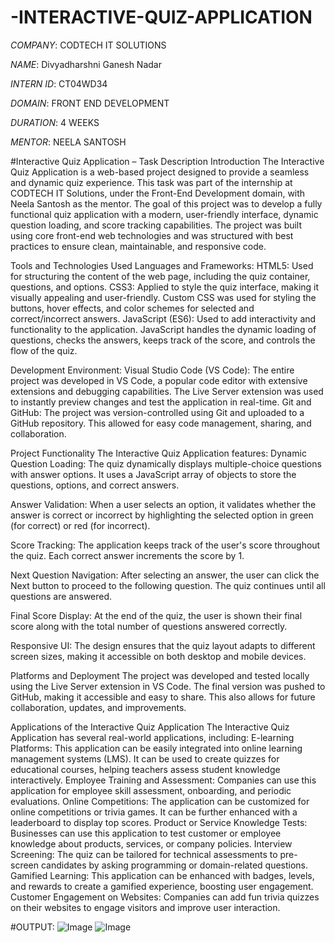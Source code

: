 # -INTERACTIVE-QUIZ-APPLICATION

*COMPANY*: CODTECH IT SOLUTIONS  

*NAME*: Divyadharshni Ganesh Nadar  

*INTERN ID*: CT04WD34  

*DOMAIN*: FRONT END DEVELOPMENT  

*DURATION*: 4 WEEKS  

*MENTOR*: NEELA SANTOSH

#Interactive Quiz Application – Task Description
Introduction
The Interactive Quiz Application is a web-based project designed to provide a seamless and dynamic quiz experience. This task was part of the internship at CODTECH IT Solutions, under the Front-End Development domain, with Neela Santosh as the mentor. The goal of this project was to develop a fully functional quiz application with a modern, user-friendly interface, dynamic question loading, and score tracking capabilities. The project was built using core front-end web technologies and was structured with best practices to ensure clean, maintainable, and responsive code.

Tools and Technologies Used
Languages and Frameworks:
HTML5: Used for structuring the content of the web page, including the quiz container, questions, and options.
CSS3: Applied to style the quiz interface, making it visually appealing and user-friendly. Custom CSS was used for styling the buttons, hover effects, and color schemes for selected and correct/incorrect answers.
JavaScript (ES6): Used to add interactivity and functionality to the application. JavaScript handles the dynamic loading of questions, checks the answers, keeps track of the score, and controls the flow of the quiz.

Development Environment:
Visual Studio Code (VS Code): The entire project was developed in VS Code, a popular code editor with extensive extensions and debugging capabilities. The Live Server extension was used to instantly preview changes and test the application in real-time.
Git and GitHub: The project was version-controlled using Git and uploaded to a GitHub repository. This allowed for easy code management, sharing, and collaboration.

Project Functionality
The Interactive Quiz Application features:
Dynamic Question Loading: The quiz dynamically displays multiple-choice questions with answer options. It uses a JavaScript array of objects to store the questions, options, and correct answers.

Answer Validation: When a user selects an option, it validates whether the answer is correct or incorrect by highlighting the selected option in green (for correct) or red (for incorrect).

Score Tracking: The application keeps track of the user's score throughout the quiz. Each correct answer increments the score by 1.

Next Question Navigation: After selecting an answer, the user can click the Next button to proceed to the following question. The quiz continues until all questions are answered.

Final Score Display: At the end of the quiz, the user is shown their final score along with the total number of questions answered correctly.

Responsive UI: The design ensures that the quiz layout adapts to different screen sizes, making it accessible on both desktop and mobile devices.

Platforms and Deployment
The project was developed and tested locally using the Live Server extension in VS Code.
The final version was pushed to GitHub, making it accessible and easy to share. This also allows for future collaboration, updates, and improvements.

 Applications of the Interactive Quiz Application
The Interactive Quiz Application has several real-world applications, including:
E-learning Platforms: This application can be easily integrated into online learning management systems (LMS). It can be used to create quizzes for educational courses, helping teachers assess student knowledge interactively.
Employee Training and Assessment: Companies can use this application for employee skill assessment, onboarding, and periodic evaluations.
Online Competitions: The application can be customized for online competitions or trivia games. It can be further enhanced with a leaderboard to display top scores.
Product or Service Knowledge Tests: Businesses can use this application to test customer or employee knowledge about products, services, or company policies.
Interview Screening: The quiz can be tailored for technical assessments to pre-screen candidates by asking programming or domain-related questions.
Gamified Learning: This application can be enhanced with badges, levels, and rewards to create a gamified experience, boosting user engagement.
Customer Engagement on Websites: Companies can add fun trivia quizzes on their websites to engage visitors and improve user interaction.


#OUTPUT:
![Image](https://github.com/user-attachments/assets/e21ff01b-3a8f-4109-b1fe-920359790f1c)
![Image](https://github.com/user-attachments/assets/e3f89fce-606e-427e-ad28-d366d06c0b71)


